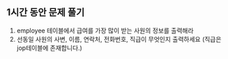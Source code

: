 ## 1시간 동안 문제 풀기

1. employee 테이블에서 급여를 가장 많이 받는 사원의 정보를 출력해라
2. 선동일 사원의 사변, 이름, 연락처, 전화번호, 직급이 무엇인지 출력하세요 (직급은 jop테이블에 존재합니다.)
